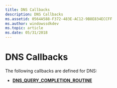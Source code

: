 ```yaml
---
title: DNS Callbacks
description: DNS Callbacks
ms.assetid: 0564A588-F372-483E-AC12-9B8E834ECCFF
ms.author: windowssdkdev
ms.topic: article
ms.date: 05/31/2018
---
```


# DNS Callbacks

The following callbacks are defined for DNS:

-   [**DNS\_QUERY\_COMPLETION\_ROUTINE**](/windows/desktop/api/Windns/nc-windns-dns_query_completion_routine)

 

 





